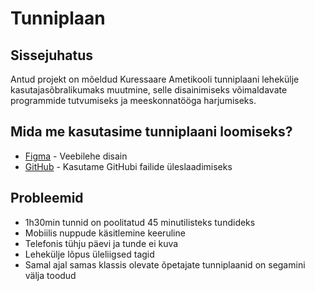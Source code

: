 # Tunniplaan

## Sissejuhatus
Antud projekt on mõeldud Kuressaare Ametikooli tunniplaani lehekülje kasutajasõbralikumaks muutmine, selle disainimiseks võimaldavate programmide tutvumiseks ja meeskonnatööga harjumiseks.

## Mida me kasutasime tunniplaani loomiseks?
* [Figma](https://www.figma.com/file/qmt6xF2MijiVqTRAsB8JJz/Tunniplaan) - Veebilehe disain
* [GitHub](https://github.com/RalfHei/Tunniplaan) - Kasutame GitHubi failide üleslaadimiseks

## Probleemid
* 1h30min tunnid on poolitatud 45 minutilisteks tundideks
* Mobiilis nuppude käsitlemine keeruline
* Telefonis tühju päevi ja tunde ei kuva
* Lehekülje lõpus üleliigsed tagid
* Samal ajal samas klassis olevate õpetajate tunniplaanid on segamini välja toodud
